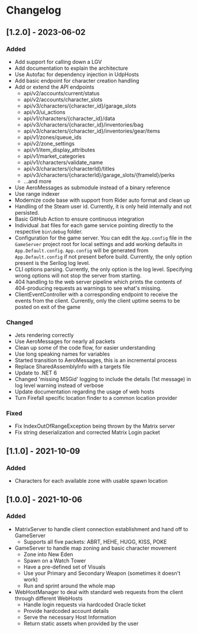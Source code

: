 # Changelog

## [1.2.0] - 2023-06-02

### Added

- Add support for calling down a LGV
- Add documentation to explain the architecture
- Use Autofac for dependency injection in UdpHosts
- Add basic endpoint for character creation handling
- Add or extend the API endpoints
  - api/v2/accounts/current/status
  - api/v2/accounts/character_slots
  - api/v3/characters/{character_id}/garage_slots
  - api/v3/ui_actions
  - api/v1/characters/{character_id}/data
  - api/v3/characters/{character_id}/inventories/bag
  - api/v3/characters/{character_id}/inventories/gear/items
  - api/v1/zones/queue_ids
  - api/v2/zone_settings
  - api/v1/item_display_attributes
  - api/v1/market_categories
  - api/v1/characters/validate_name
  - api/v3/characters/{characterId}/titles
  - api/v3/characters/{characterId}/garage_slots/{frameId}/perks
  - ...and more
- Use AeroMessages as submodule instead of a binary reference
- Use range indexer
- Modernize code base with support from Rider auto format and clean up
- Handling of the Steam user id. Currently, it is only held internally and not persisted.
- Basic GitHub Action to ensure continuous integration
- Individual .bat files for each game service pointing directly to the respective `bin\debug` folder.
- Configuration for the game server. You can edit the `App.config` file in the `GameServer` project root for local settings and add working defaults in `App.Default.config`.
  `App.config` will be generated from `App.Default.config` if not present before build.
  Currently, the only option present is the Serilog log level.
- CLI options parsing. Currently, the only option is the log level. Specifying wrong options will not stop the server from starting.
- 404 handling to the web server pipeline which prints the contents of 404-producing requests as warnings to see what's missing.
- ClientEventController with a corresponding endpoint to receive the events from the client. Currently, only the client uptime seems to be posted on exit of the game

### Changed

- Jets rendering correctly
- Use AeroMessages for nearly all packets
- Clean up some of the code flow, for easier understanding
- Use long speaking names for variables
- Started transition to AeroMessages, this is an incremental process
- Replace SharedAssemblyInfo with a targets file
- Update to .NET 6
- Changed 'missing MSGid' logging to include the details (1st message) in log level warning instead of verbose
- Update documentation regarding the usage of web hosts
- Turn Firefall specific location finder to a common location provider

### Fixed

- Fix IndexOutOfRangeException being thrown by the Matrix server
- Fix string deserialization and corrected Matrix Login packet

## [1.1.0] - 2021-10-09

### Added

- Characters for each available zone with usable spawn location

## [1.0.0] - 2021-10-06

### Added

- MatrixServer to handle client connection establishment and hand off to GameServer
  - Supports all five packets: ABRT, HEHE, HUGG, KISS, POKE
- GameServer to handle map zoning and basic character movement
  - Zone into New Eden
  - Spawn on a Watch Tower
  - Have a pre-defined set of Visuals
  - Use your Primary and Secondary Weapon (sometimes it doesn't work)
  - Run and sprint around the whole map
- WebHostManager to deal with standard web requests from the client through different WebHosts
  - Handle login requests via hardcoded Oracle ticket
  - Provide hardcoded account details
  - Serve the necessary Host Information
  - Return static assets when provided by the user
